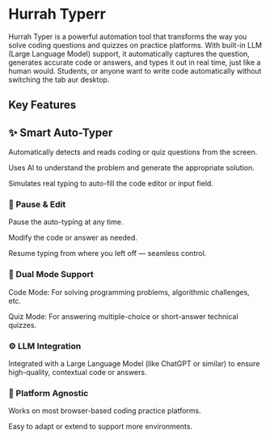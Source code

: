 # Hurrah Typerr
Hurrah Typer is a powerful automation tool that transforms the way you solve coding questions and quizzes on practice platforms. With built-in LLM (Large Language Model) support, it automatically captures the question, generates accurate code or answers, and types it out in real time, just like a human would. Students, or anyone want to write code automatically without switching the tab aur desktop.


## Key Features
## ✨ Smart Auto-Typer

Automatically detects and reads coding or quiz questions from the screen.

Uses AI to understand the problem and generate the appropriate solution.

Simulates real typing to auto-fill the code editor or input field.

### 🛑 Pause & Edit

Pause the auto-typing at any time.

Modify the code or answer as needed.

Resume typing from where you left off — seamless control.

### 🔄 Dual Mode Support

Code Mode: For solving programming problems, algorithmic challenges, etc.

Quiz Mode: For answering multiple-choice or short-answer technical quizzes.

### ⚙️ LLM Integration

Integrated with a Large Language Model (like ChatGPT or similar) to ensure high-quality, contextual code or answers.

### 🎯 Platform Agnostic

Works on most browser-based coding practice platforms.

Easy to adapt or extend to support more environments.
